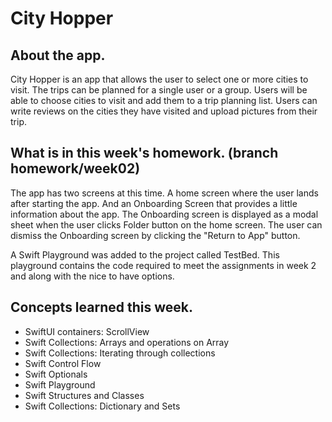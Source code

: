 #  City Hopper

## About the app.

City Hopper is an app that allows the user to select one or more cities to visit. The 
trips can be planned for a single user or a group. Users will be able to choose cities 
to visit and add them to a trip planning list. Users can write reviews on the cities
they have visited and upload pictures from their trip.

## What is in this week's homework. (branch homework/week02)

The app has two screens at this time. A home screen where the user lands after starting the app.
And an Onboarding Screen that provides a little information about the app. The Onboarding screen
is displayed as a modal sheet when the user clicks Folder button on the home screen. The user
can dismiss the Onboarding screen by clicking the "Return to App" button.

A Swift Playground was added to the project called TestBed. This playground contains the code required
to meet the assignments in week 2 and along with the nice to have options.

## Concepts learned this week.

* SwiftUI containers: ScrollView
* Swift Collections: Arrays and operations on Array
* Swift Collections: Iterating through collections
* Swift Control Flow
* Swift Optionals
* Swift Playground 
* Swift Structures and Classes
* Swift Collections: Dictionary and Sets
